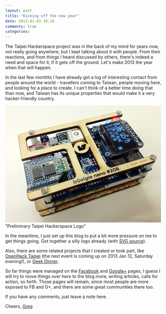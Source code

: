```yaml
---
layout: post
title: "Kicking off the new year"
date: 2013-01-03 10:29
comments: true
categories: 
---
```


The Taipei Hackerspace project was in the back of my mind for years now, not really going anywhere, but I kept talking about it with people. From their reactions, and from things I heard discussed by others, there's indeed a need and space for it, if it gets off the ground. Let's make 2013 the year when that will happen.

In the last few monthts I have already got a log of interesting contact from people around the world - travellers coming to Taiwan, people moving here, and looking for a place to create. I can't think of a better time doing that than now, and Taiwan has its unique properties that would make it a very hacker-friendly country.


![](/blogimg/bGeigi500o.jpg)    
"Preliminary Taipei Hackerspace Logo"


In the meantime, I just set up this blog to put a bit more pressure on me to get things going. Got together a silly logo already (with [SVG source][logosvg]).

Also, there are some related projects that I created or took part, like [OpenHack Taipei][openhacktpe] (the next event is coming up on 2013 Jan 12, Saturday evening!), or [Geek Dinner][geekdinner].

So far things were managed on the [Facebook][hackerfb] and [Google+][hackergp] pages, I guess I will try to move things over here to the blog more, writing articles, calls for action, so forth. Those pages will remain, since most people are more exposed to FB and G+, and there are some great communities there too.

If you have any comments, just leave a note here.

Cheers,
[Greg](http://gergely.imreh.net)

[openhacktpe]: http://openhack.github.com/taipei "OpenHack Taipei page"
[geekdinner]: https://www.facebook.com/groups/geekdinnertpe/ "Facebook group"
[logosvg]: /blogimg/hackerspace1opaque.svg "Link to SVG version"
[hackerfb]: https://www.facebook.com/TaipeiHackerspace "Facebook page"
[hackergp]: https://plus.google.com/b/100085911445404984901/100085911445404984901/ "Google+ page"